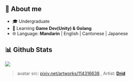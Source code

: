 ## 👸 About me

- 🎓 Undergraduate
- 🌱 Learning **Game Dev(Unity) & Golang**
- 🌐 Language: **Mandarin** | English | Cantonese | Japanese

<h2>📊 Github Stats</h2>

![](https://github-readme-stats.vercel.app/api?username=teriyakisushi&show_icons=true&theme=radical)

> avatar src: [pixiv.net/artworks/114316638](https://www.pixiv.net/artworks/114316638) , Artist: [**Drid**](https://www.pixiv.net/users/44142028)
